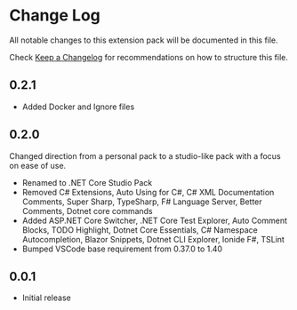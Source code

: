 # Change Log

All notable changes to this extension pack will be documented in this file.

Check [Keep a Changelog](http://keepachangelog.com/) for recommendations on how to structure this file.

## 0.2.1

- Added Docker and Ignore files

## 0.2.0

Changed direction from a personal pack to a studio-like pack with a focus on ease of use.

- Renamed to .NET Core Studio Pack
- Removed C# Extensions, Auto Using for C#, C# XML Documentation Comments, Super Sharp, TypeSharp, F# Language Server, Better Comments, Dotnet core commands
- Added ASP.NET Core Switcher, .NET Core Test Explorer, Auto Comment Blocks, TODO Highlight, Dotnet Core Essentials, C# Namespace Autocompletion, Blazor Snippets, Dotnet CLI Explorer, Ionide F#, TSLint
- Bumped VSCode base requirement from 0.37.0 to 1.40

## 0.0.1

- Initial release
